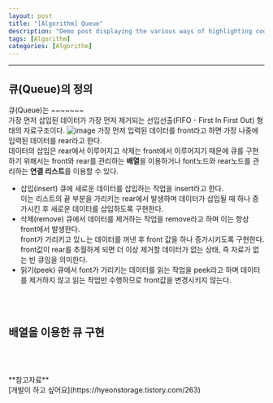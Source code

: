 ```yaml
---
layout: post
title: "[Algorithm] Queue"
description: "Demo post displaying the various ways of highlighting code in Markdown."
tags: [Algorithm]
categories: [Algorithm]
---
```


------------------------------------------------------------------------------------------------------------

## 큐(Queue)의 정의
큐(Queue)는 ~~~~~~~  
가장 먼저 삽입된 데이터가 가장 먼저 제거되는 선입선출(FIFO - First In First Out) 형태의 자료구조이다.
![image](https://user-images.githubusercontent.com/52437364/82183351-c4530600-9920-11ea-999f-651fcd5fff9d.png)
가장 먼저 입력된 데이터를 front라고 하면 가장 나중에 입력된 데이터를 rear라고 한다.  
데이터의 삽입은 rear에서 이루어지고 삭제는 front에서 이루어지기 때문에 큐를 구현하기 위해서는 front와 rear를 관리하는 **배열**을 이용하거나 font노드와 rear노드를 관리하는 **연결 리스트**를 이용할 수 있다.

- 삽입(insert)
큐에 새로운 데이터를 삽입하는 작업을 insert라고 한다.  
이는 리스트의 끝 부분을 가리키는 rear에서 발생하며 데이터가 삽입될 때 하나 증가시킨 후 새로운 데이터를 삽입하도록 구현한다.  
- 삭제(remove)
큐에서 데이터를 제거하는 작업을 remove라고 하며 이는 항상 front에서 발생한다.  
front가 가리키고 있ㄴ는 데이터를 꺼낸 후 front 값을 하나 증가시키도록 구현한다.  
front값이 rear를 추월하게 되면 더 이상 제거할 데이터가 없는 상태, 즉 자료가 없는 빈 큐임을 의미한다.  
- 읽기(peek)
큐에서 font가 가리키는 데이터를 읽는 작업을 peek라고 하며 데이터를 제거하지 않고 읽는 작업만 수행하므로 front값을 변경시키지 않는다.  
<br/>
<br/>

## 배열을 이용한 큐 구현
<br/>
<br/>
<br/>
**참고자료**<br/>
[개발이 하고 싶어요](https://hyeonstorage.tistory.com/263)

